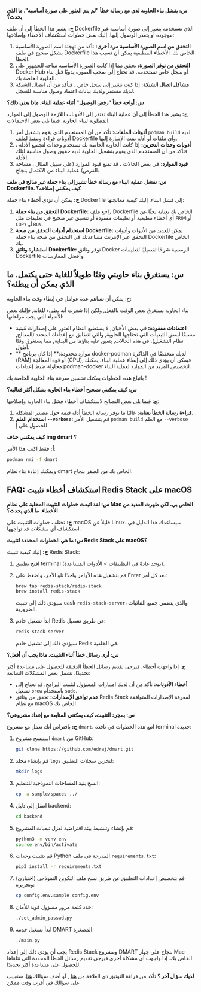 

**س: يفشل بناء الحاوية لدي مع رسالة خطأ "لم يتم العثور على صورة أساسية". ما الذي يحدث؟**

**ج:** يشير هذا الخطأ إلى أن ملف Dockerfile الذي تستخدمه يشير إلى صورة أساسية غير موجودة أو يتعذر الوصول إليها. إليك بعض خطوات استكشاف الأخطاء وإصلاحها:

1. **التحقق من اسم الصورة الأساسية مرة أخرى:** تأكد من تهجئة اسم الصورة الأساسية بشكل صحيح في ملف Dockerfile الخاص بك. الأخطاء المطبعية يمكن أن تسبب هذا الخطأ.
2. **التحقق من توفر الصورة:** تحقق مما إذا كانت الصورة الأساسية متاحة للجمهور على Docker Hub أو سجل خاص تستخدمه. قد تحتاج إلى سحب الصورة يدويًا قبل بناء الحاوية الخاصة بك.
3. **مشاكل اتصال الشبكة:** إذا كنت تشير إلى سجل خاص ، فتأكد من أن اتصال الشبكة لديك مستقر ولديك بيانات اعتماد وصول مناسبة للسجل.

**س: أواجه خطأ "رفض الوصول" أثناء عملية البناء. ماذا يعني ذلك؟**

**ج:** يشير هذا الخطأ إلى أن عملية البناء تفتقر إلى الأذونات اللازمة للوصول إلى الموارد المطلوبة لبناء الحاوية. فيما يلي بعض الاحتمالات:

1. **أذونات الملفات:** تأكد من أن المستخدم الذي يقوم بتشغيل أمر `podman build` لديه أذونات قراءة وتنفيذ لملف Dockerfile وأي ملفات أو أدلة تمت الإشارة إليها.
2. **أذونات وحدات التخزين:** إذا كانت الحاوية الخاصة بك تستخدم وحدات لتجميع الأدلة ، فتأكد من أن المستخدم الذي يقوم بتشغيل الحاوية لديه حقوق وصول مناسبة لتلك الأدلة.
3. **قيود الموارد:** في بعض الحالات ، قد تمنع قيود الموارد (على سبيل المثال ، مساحة القرص) عملية البناء من الاكتمال بنجاح.

**س: تفشل عملية البناء مع رسالة خطأ تشير إلى بناء جملة غير صالح في ملف Dockerfile. كيف يمكنني إصلاحه؟**

**ج:** يمكن أن تؤدي أخطاء بناء جملة Dockerfile إلى فشل البناء. إليك كيفية معالجتها:

1. **التحقق من بناء جملة Dockerfile:** راجع ملف Dockerfile الخاص بك بعناية بحثًا عن أي أخطاء مطبعية أو تعليمات مفقودة أو تنسيق غير صحيح في تعليمات مثل `FROM` أو `COPY` أو `RUN`.
2. **استخدام أدوات التحقق من صحة Dockerfile:** يمكن للعديد من الأدوات وأدوات التحقق عبر الإنترنت مساعدتك في التحقق من صحة بناء جملة Dockerfile الخاص بك.
3. **استشارة وثائق Dockerfile:** توفر وثائق Docker الرسمية شرحًا تفصيليًا لتعليمات Dockerfile وأفضل الممارسات.

## س: يستغرق بناء حاويتي وقتًا طويلاً للغاية حتى يكتمل. ما الذي يمكن أن يبطئه؟

ج: يمكن أن تساهم عدة عوامل في إبطاء وقت بناء الحاوية:

بناء الحاوية يستغرق بعض الوقت بالفعل, ولكن إذا شعرت أنه بطيء للغاية, فإليك بعض الأشياء التي يجب مراعاتها:

* **اعتمادات مفقودة:** في بعض الأحيان, لا يستطيع النظام العثور على إصدارات مُبنية مسبقًا لبعض التبعيات التي تحتاجها الحاوية, والتي تتطابق مع إعدادك المحدد (المعالج, نظام التشغيل). في هذه الحالات, يتعين عليه بناؤها من البداية, مما يستغرق وقتًا أطول.
* ** موارد محدودة:** إذا كان برنامج docker-podman لديك منخفضًا في الذاكرة (RAM) أو قوة المعالجة (CPU), فيمكن أن يؤدي ذلك إلى إبطاء عملية البناء. يمكنك محاولة ضبط إعدادات podman-docker لتخصيص المزيد من الموارد لعملية البناء.

باتباع هذه الخطوات يمكنك تحسين سرعة بناء الحاوية الخاصة بك !


**س: كيف يمكنني تصحيح أخطاء بناء الحاوية بشكل أكثر فعالية؟**

**ج:** فيما يلي بعض النصائح لاستكشاف أخطاء فشل بناء الحاوية وإصلاحها:

1. **قراءة رسالة الخطأ بعناية:** غالبًا ما توفر رسالة الخطأ أدلة قيمة حول مصدر المشكلة.
2. **استخدام العلم `--verbose`:** قم بتشغيل الأمر `podman build` مع العلم `--verbose` للحصول على إ


**كيف يمكنني حذف img dmart ؟**

**أ:**
فقط اكتب هذا الأمر:
```bash
podman rmi -f dmart
```
ويمكنك إعادة بناء نظام dmart الخاص بك من الصفر بنجاح.

## FAQ: استكشاف أخطاء تثبيت Redis Stack على macOS

**س: لقد اتبعت خطوات التثبيت المحلية على نظام Mac الخاص بي، لكن ظهرت العديد من الأخطاء. ما الذي يحدث؟**

**ج:** تختلف خطوات التثبيت على macOS قليلاً عن Linux. سيساعدك هذا الدليل في استكشاف أي مشكلات قد تواجهها.

**س: ما هي الخطوات المحددة لتثبيت Redis Stack على macOS؟**

**ج:** إليك كيفية تثبيت Redis Stack:

1. افتح تطبيق terminal (يوجد عادةً في التطبيقات > الأدوات المساعدة).
2. قم بتشغيل هذه الأوامر واحدًا تلو الآخر، واضغط على Enter بعد كل أمر:

   ```bash
   brew tap redis-stack/redis-stack
   brew install redis-stack
   ```

   سيؤدي ذلك إلى تثبيت cask `redis-stack-server`، والذي يتضمن جميع الثنائيات الضرورية.

3. ابدأ تشغيل خادم Redis عن طريق تشغيل:

   ```bash
   redis-stack-server
   ```

   سيؤدي ذلك إلى تشغيل خادم Redis في الخلفية.

**س: أرى رسائل خطأ أثناء التثبيت. ماذا يجب أن أفعل؟**

**ج:** إذا واجهت أخطاء، فيرجى تقديم رسائل الخطأ الدقيقة للحصول على مساعدة أكثر تحديدًا. تشمل بعض المشكلات الشائعة:

- **أخطاء الأذونات:** تأكد من أن لديك امتيازات المسؤول لتثبيت البرامج. قد تحتاج إلى تشغيل `brew` باستخدام `sudo`.
- **عدم توافق الإصدارات:** تحقق من وثائق Redis Stack لمعرفة الإصدارات المتوافقة مع نظام macOS الخاص بك.

**س: بمجرد التثبيت، كيف يمكنني المتابعة مع إعداد مشروعي؟**

**ج:** بافتراض أنك تعمل مع مشروع `dmart`، اتبع هذه الخطوات في نافذة terminal جديدة:

1. استنسخ مشروع `dmart` من GitHub:

   ```bash
   git clone https://github.com/edraj/dmart.git
   ```

2. قم بإنشاء مجلد `logs` لتخزين سجلات التطبيق:

   ```bash
   mkdir logs
   ```

3. انسخ بنية المساحات النموذجية للتنظيم:

   ```bash
   cp -a sample/spaces ../
   ```

4. انتقل إلى دليل backend:

   ```bash
   cd backend
   ```

5. قم بإنشاء وتنشيط بيئة افتراضية لعزل تبعيات المشروع:

   ```bash
   python3 -m venv env
   source env/bin/activate
   ```

6. قم بتثبيت وحدات Python المدرجة في ملف `requirements.txt`:

   ```bash
   pip3 install -r requirements.txt
   ```

7. (اختياري) قم بتخصيص إعدادات التطبيق عن طريق نسخ ملف التكوين النموذجي وتحريره:

   ```bash
   cp config.env.sample config.env
   ```

8. حدد كلمة مرور مسؤول قوية للأمان:

   ```bash
   ./set_admin_passwd.py
   ```

9. ابدأ تشغيل خدمة DMART المصغرة:

   ```bash
   ./main.py
   ```

يجب أن يؤدي ذلك إلى إعداد Redis Stack ومشروع DMART بنجاح على جهاز Mac الخاص بك. إذا واجهت أي مشكلة أخرى فيرجى تقديم رسائل الخطأ المحددة التي تتلقاها للحصول على مساعدة أكثر تحديدًا.



**لديك سؤال آخر ؟**
تأكد من قراءة التوثيق ذي العلاقة من [هنا](https://dmart.cc/docs) , أو أضف سؤالك [هنا](https://dmart.cc/docs).
سنجيب على سؤالك في أقرب وقت ممكن
